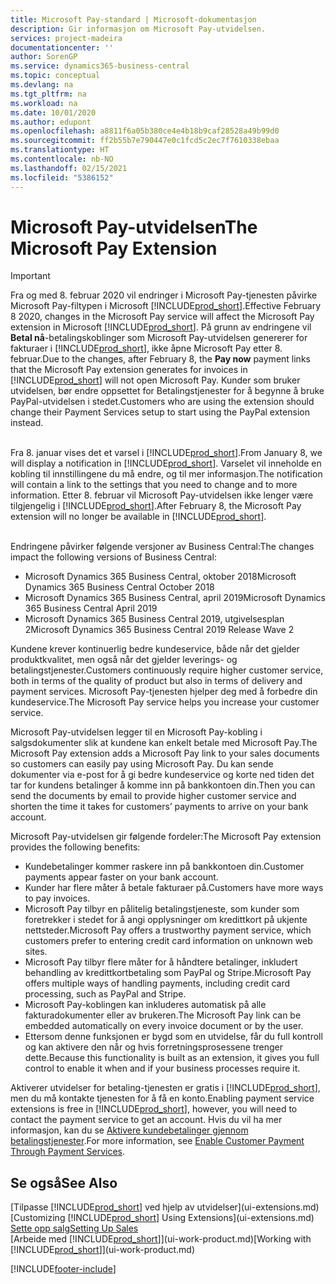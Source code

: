 ```yaml
---
title: Microsoft Pay-standard | Microsoft-dokumentasjon
description: Gir informasjon om Microsoft Pay-utvidelsen.
services: project-madeira
documentationcenter: ''
author: SorenGP
ms.service: dynamics365-business-central
ms.topic: conceptual
ms.devlang: na
ms.tgt_pltfrm: na
ms.workload: na
ms.date: 10/01/2020
ms.author: edupont
ms.openlocfilehash: a8811f6a05b380ce4e4b18b9caf28528a49b99d0
ms.sourcegitcommit: ff2b55b7e790447e0c1fcd5c2ec7f7610338ebaa
ms.translationtype: HT
ms.contentlocale: nb-NO
ms.lasthandoff: 02/15/2021
ms.locfileid: "5386152"
---
```

# <a name="the-microsoft-pay-extension"></a><span data-ttu-id="80bb4-103">Microsoft Pay-utvidelsen</span><span class="sxs-lookup"><span data-stu-id="80bb4-103">The Microsoft Pay Extension</span></span>

> [!IMPORTANT]
> <span data-ttu-id="80bb4-104">Fra og med 8. februar 2020 vil endringer i Microsoft Pay-tjenesten påvirke Microsoft Pay-filtypen i Microsoft [!INCLUDE[prod_short](includes/prod_long.md)].</span><span class="sxs-lookup"><span data-stu-id="80bb4-104">Effective February 8 2020, changes in the Microsoft Pay service will affect the Microsoft Pay extension in Microsoft [!INCLUDE[prod_short](includes/prod_long.md)].</span></span> <span data-ttu-id="80bb4-105">På grunn av endringene vil **Betal nå**-betalingskoblinger som Microsoft Pay-utvidelsen genererer for fakturaer i [!INCLUDE[prod_short](includes/prod_short.md)], ikke åpne Microsoft Pay etter 8. februar.</span><span class="sxs-lookup"><span data-stu-id="80bb4-105">Due to the changes, after February 8, the **Pay now** payment links that the Microsoft Pay extension generates for invoices in [!INCLUDE[prod_short](includes/prod_short.md)] will not open Microsoft Pay.</span></span> <span data-ttu-id="80bb4-106">Kunder som bruker utvidelsen, bør endre oppsettet for Betalingstjenester for å begynne å bruke PayPal-utvidelsen i stedet.</span><span class="sxs-lookup"><span data-stu-id="80bb4-106">Customers who are using the extension should change their Payment Services setup to start using the PayPal extension instead.</span></span><br /></br>
>
> <span data-ttu-id="80bb4-107">Fra 8. januar vises det et varsel i [!INCLUDE[prod_short](includes/prod_short.md)].</span><span class="sxs-lookup"><span data-stu-id="80bb4-107">From January 8, we will display a notification in [!INCLUDE[prod_short](includes/prod_short.md)].</span></span> <span data-ttu-id="80bb4-108">Varselet vil inneholde en kobling til innstillingene du må endre, og til mer informasjon.</span><span class="sxs-lookup"><span data-stu-id="80bb4-108">The notification will contain a link to the settings that you need to change and to more information.</span></span> <span data-ttu-id="80bb4-109">Etter 8. februar vil Microsoft Pay-utvidelsen ikke lenger være tilgjengelig i [!INCLUDE[prod_short](includes/prod_short.md)].</span><span class="sxs-lookup"><span data-stu-id="80bb4-109">After February 8, the Microsoft Pay extension will no longer be available in [!INCLUDE[prod_short](includes/prod_short.md)].</span></span><br /></br>
>
> <span data-ttu-id="80bb4-110">Endringene påvirker følgende versjoner av Business Central:</span><span class="sxs-lookup"><span data-stu-id="80bb4-110">The changes impact the following versions of Business Central:</span></span>
> - <span data-ttu-id="80bb4-111">Microsoft Dynamics 365 Business Central, oktober 2018</span><span class="sxs-lookup"><span data-stu-id="80bb4-111">Microsoft Dynamics 365 Business Central October 2018</span></span>
> - <span data-ttu-id="80bb4-112">Microsoft Dynamics 365 Business Central, april 2019</span><span class="sxs-lookup"><span data-stu-id="80bb4-112">Microsoft Dynamics 365 Business Central April 2019</span></span>
> - <span data-ttu-id="80bb4-113">Microsoft Dynamics 365 Business Central 2019, utgivelsesplan 2</span><span class="sxs-lookup"><span data-stu-id="80bb4-113">Microsoft Dynamics 365 Business Central 2019 Release Wave 2</span></span>

<span data-ttu-id="80bb4-114">Kundene krever kontinuerlig bedre kundeservice, både når det gjelder produktkvalitet, men også når det gjelder leverings- og betalingstjenester.</span><span class="sxs-lookup"><span data-stu-id="80bb4-114">Customers continuously require higher customer service, both in terms of the quality of product but also in terms of delivery and payment services.</span></span> <span data-ttu-id="80bb4-115">Microsoft Pay-tjenesten hjelper deg med å forbedre din kundeservice.</span><span class="sxs-lookup"><span data-stu-id="80bb4-115">The Microsoft Pay service helps you increase your customer service.</span></span>

<span data-ttu-id="80bb4-116">Microsoft Pay-utvidelsen legger til en Microsoft Pay-kobling i salgsdokumenter slik at kundene kan enkelt betale med Microsoft Pay.</span><span class="sxs-lookup"><span data-stu-id="80bb4-116">The Microsoft Pay extension adds a Microsoft Pay link to your sales documents so customers can easily pay using Microsoft Pay.</span></span> <span data-ttu-id="80bb4-117">Du kan sende dokumenter via e-post for å gi bedre kundeservice og korte ned tiden det tar for kundens betalinger å komme inn på bankkontoen din.</span><span class="sxs-lookup"><span data-stu-id="80bb4-117">Then you can send the documents by email to provide higher customer service and shorten the time it takes for customers’ payments to arrive on your bank account.</span></span>

<span data-ttu-id="80bb4-118">Microsoft Pay-utvidelsen gir følgende fordeler:</span><span class="sxs-lookup"><span data-stu-id="80bb4-118">The Microsoft Pay extension provides the following benefits:</span></span>
- <span data-ttu-id="80bb4-119">Kundebetalinger kommer raskere inn på bankkontoen din.</span><span class="sxs-lookup"><span data-stu-id="80bb4-119">Customer payments appear faster on your bank account.</span></span>
- <span data-ttu-id="80bb4-120">Kunder har flere måter å betale fakturaer på.</span><span class="sxs-lookup"><span data-stu-id="80bb4-120">Customers have more ways to pay invoices.</span></span>
- <span data-ttu-id="80bb4-121">Microsoft Pay tilbyr en pålitelig betalingstjeneste, som kunder som foretrekker i stedet for å angi opplysninger om kredittkort på ukjente nettsteder.</span><span class="sxs-lookup"><span data-stu-id="80bb4-121">Microsoft Pay offers a trustworthy payment service, which customers prefer to entering credit card information on unknown web sites.</span></span>
- <span data-ttu-id="80bb4-122">Microsoft Pay tilbyr flere måter for å håndtere betalinger, inkludert behandling av kredittkortbetaling som PayPal og Stripe.</span><span class="sxs-lookup"><span data-stu-id="80bb4-122">Microsoft Pay offers multiple ways of handling payments, including credit card processing, such as PayPal and Stripe.</span></span>
- <span data-ttu-id="80bb4-123">Microsoft Pay-koblingen kan inkluderes automatisk på alle fakturadokumenter eller av brukeren.</span><span class="sxs-lookup"><span data-stu-id="80bb4-123">The Microsoft Pay link can be embedded automatically on every invoice document or by the user.</span></span>
- <span data-ttu-id="80bb4-124">Ettersom denne funksjonen er bygd som en utvidelse, får du full kontroll og kan aktivere den når og hvis forretningsprosessene trenger dette.</span><span class="sxs-lookup"><span data-stu-id="80bb4-124">Because this functionality is built as an extension, it gives you full control to enable it when and if your business processes require it.</span></span>

<span data-ttu-id="80bb4-125">Aktiverer utvidelser for betaling-tjenesten er gratis i [!INCLUDE[prod_short](includes/prod_short.md)], men du må kontakte tjenesten for å få en konto.</span><span class="sxs-lookup"><span data-stu-id="80bb4-125">Enabling payment service extensions is free in [!INCLUDE[prod_short](includes/prod_short.md)], however, you will need to contact the payment service to get an account.</span></span> <span data-ttu-id="80bb4-126">Hvis du vil ha mer informasjon, kan du se [Aktivere kundebetalinger gjennom betalingstjenester](sales-how-enable-payment-service-extensions.md).</span><span class="sxs-lookup"><span data-stu-id="80bb4-126">For more information, see [Enable Customer Payment Through Payment Services](sales-how-enable-payment-service-extensions.md).</span></span>

## <a name="see-also"></a><span data-ttu-id="80bb4-127">Se også</span><span class="sxs-lookup"><span data-stu-id="80bb4-127">See Also</span></span>
<span data-ttu-id="80bb4-128">[Tilpasse [!INCLUDE[prod_short](includes/prod_short.md)] ved hjelp av utvidelser](ui-extensions.md)</span><span class="sxs-lookup"><span data-stu-id="80bb4-128">[Customizing [!INCLUDE[prod_short](includes/prod_short.md)] Using Extensions](ui-extensions.md)</span></span>  
[<span data-ttu-id="80bb4-129">Sette opp salg</span><span class="sxs-lookup"><span data-stu-id="80bb4-129">Setting Up Sales</span></span>](sales-setup-sales.md)  
<span data-ttu-id="80bb4-130">[Arbeide med [!INCLUDE[prod_short](includes/prod_short.md)]](ui-work-product.md)</span><span class="sxs-lookup"><span data-stu-id="80bb4-130">[Working with [!INCLUDE[prod_short](includes/prod_short.md)]](ui-work-product.md)</span></span>


[!INCLUDE[footer-include](includes/footer-banner.md)]